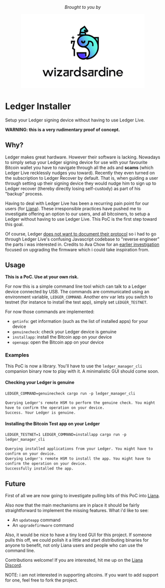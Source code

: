 <div align="center">

*Brought to you by*

  <a href="https://wizardsardine.com" target="_blank">
    <img src="ws_logo.png" width="400px" />
  </a>

</div>

# Ledger Installer

Setup your Ledger signing device without having to use Ledger Live.

**WARNING: this is a very rudimentary proof of concept.**

## Why?

Ledger makes great hardware. However their software is lacking. Nowadays to simply setup your Ledger
signing device for use with your favourite Bitcoin wallet you have to navigate through all the ads
and **scams** (which Ledger Live recklessly nudges you toward).  Recently they even turned on the
subscription to Ledger Recover by default. That is, when guiding a user through setting up their
signing device they would nudge him to sign up to Ledger recover (thereby directly losing
self-custody) as part of his "backup" process.

Having to deal with Ledger Live has been a recurring pain point for our users (for
[Liana](https://github.com/wizardsardine/liana)). These irresponsible practices have pushed me to
investigate offering an option to our users, and all bitcoiners, to setup a Ledger without having to
use Ledger Live. This PoC is the first step toward this goal.

Of course, Ledger [does not want to document their
protocol](https://x.com/achow101/status/1773333790389055848) so i had to go through Ledger Live's
confusing Javascript codebase to "reverse engineer" the parts i was interested in. Credits to Ava
Chow for an [earlier
investigation](https://gist.github.com/achow101/3604bf50aa622b33ad2160cc77075a8c) focused on
upgrading the firmware which i could take inspiration from.

## Usage

**This is a PoC. Use at your own risk.**

For now this is a simple command line tool which can talk to a Ledger device connected by USB. The
commands are communicated using an environment variable, `LEDGER_COMMAND`. Another env var lets you
switch to testnet (for instance to install the test app), simply set `LEDGER_TESTNET`.

For now those commands are implemented:
- `getinfo`: get information (such as the list of installed apps) for your device
- `genuinecheck`: check your Ledger device is genuine
- `installapp`: install the Bitcoin app on your device
- `openapp`: open the Bitcoin app on your device

### Examples

This PoC is now a library. You'll have to use the `ledger_manager_cli` companion binary now to play with it.
A minimalistic GUI should come soon.

#### Checking your Ledger is genuine

```
LEDGER_COMMAND=genuinecheck cargo run -p ledger_manager_cli
```
```
Querying Ledger's remote HSM to perform the genuine check. You might have to confirm the operation on your device.
Success. Your Ledger is genuine.
```

#### Installing the Bitcoin Test app on your Ledger

```
LEDGER_TESTNET=1 LEDGER_COMMAND=installapp cargo run -p ledger_manager_cli
```
```
Querying installed applications from your Ledger. You might have to confirm on your device.
Querying Ledger's remote HSM to install the app. You might have to confirm the operation on your device.
Successfully installed the app.
```

## Future

First of all we are now going to investigate pulling bits of this PoC into [Liana](https://github.com/wizardsardine/liana).

Also now that the main mechanisms are in place it should be fairly straightforward to implement the
missing features. What i'd like to see:
- An `updateapp` command
- An `upgradefirmware` command

Also, it would be nice to have a tiny Iced GUI for this project. If someone pulls this off, we could
polish it a little and start distributing binaries for anyone to benefit, not only Liana users and
people who can use the command line.

Contributions welcome! If you are interested, hit me up on the [Liana Discord](https://discord.gg/5TEkVxqm).

NOTE: i am not interested in supporting altcoins. If you want to add support for one, feel free to
fork the project.
